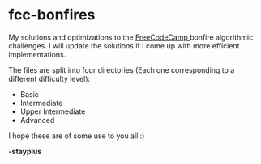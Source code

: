 # fcc-bonfires
<html>
<head>
My solutions and optimizations to the <a href="http://http://freecodecamp.com/"> FreeCodeCamp </a> bonfire algorithmic challenges. I will update the solutions if I come up with more efficient implementations.
</head>

<body>
  <p>The files are split into four directories (Each one corresponding to a different difficulty level):</p>
  <ul>
    <li>Basic </li>
    <li>Intermediate </li>
    <li>Upper Intermediate </li>
    <li>Advanced </li>
  </ul>
</body>


<footer>
  <p>I hope these are of some use to you all :) </p>
  <p><b>-stayplus</b></p>
</footer>
</html>
